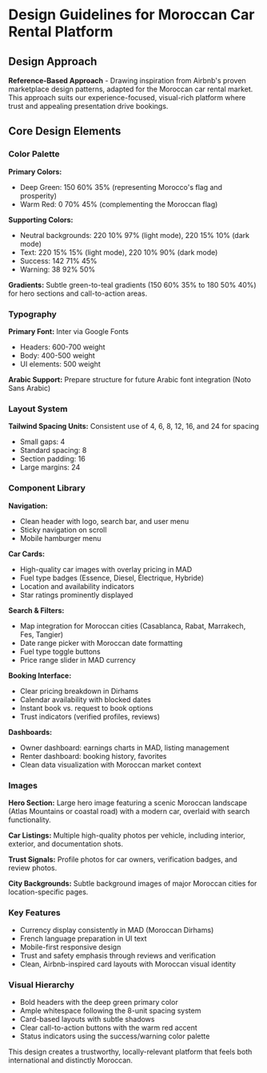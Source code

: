 # Design Guidelines for Moroccan Car Rental Platform

## Design Approach
**Reference-Based Approach** - Drawing inspiration from Airbnb's proven marketplace design patterns, adapted for the Moroccan car rental market. This approach suits our experience-focused, visual-rich platform where trust and appealing presentation drive bookings.

## Core Design Elements

### Color Palette
**Primary Colors:**
- Deep Green: 150 60% 35% (representing Morocco's flag and prosperity)
- Warm Red: 0 70% 45% (complementing the Moroccan flag)

**Supporting Colors:**
- Neutral backgrounds: 220 10% 97% (light mode), 220 15% 10% (dark mode)
- Text: 220 15% 15% (light mode), 220 10% 90% (dark mode)
- Success: 142 71% 45%
- Warning: 38 92% 50%

**Gradients:** Subtle green-to-teal gradients (150 60% 35% to 180 50% 40%) for hero sections and call-to-action areas.

### Typography
**Primary Font:** Inter via Google Fonts
- Headers: 600-700 weight
- Body: 400-500 weight
- UI elements: 500 weight

**Arabic Support:** Prepare structure for future Arabic font integration (Noto Sans Arabic)

### Layout System
**Tailwind Spacing Units:** Consistent use of 4, 6, 8, 12, 16, and 24 for spacing
- Small gaps: 4
- Standard spacing: 8
- Section padding: 16
- Large margins: 24

### Component Library

**Navigation:**
- Clean header with logo, search bar, and user menu
- Sticky navigation on scroll
- Mobile hamburger menu

**Car Cards:**
- High-quality car images with overlay pricing in MAD
- Fuel type badges (Essence, Diesel, Électrique, Hybride)
- Location and availability indicators
- Star ratings prominently displayed

**Search & Filters:**
- Map integration for Moroccan cities (Casablanca, Rabat, Marrakech, Fes, Tangier)
- Date range picker with Moroccan date formatting
- Fuel type toggle buttons
- Price range slider in MAD currency

**Booking Interface:**
- Clear pricing breakdown in Dirhams
- Calendar availability with blocked dates
- Instant book vs. request to book options
- Trust indicators (verified profiles, reviews)

**Dashboards:**
- Owner dashboard: earnings charts in MAD, listing management
- Renter dashboard: booking history, favorites
- Clean data visualization with Moroccan market context

### Images
**Hero Section:** Large hero image featuring a scenic Moroccan landscape (Atlas Mountains or coastal road) with a modern car, overlaid with search functionality.

**Car Listings:** Multiple high-quality photos per vehicle, including interior, exterior, and documentation shots.

**Trust Signals:** Profile photos for car owners, verification badges, and review photos.

**City Backgrounds:** Subtle background images of major Moroccan cities for location-specific pages.

### Key Features
- Currency display consistently in MAD (Moroccan Dirhams)
- French language preparation in UI text
- Mobile-first responsive design
- Trust and safety emphasis through reviews and verification
- Clean, Airbnb-inspired card layouts with Moroccan visual identity

### Visual Hierarchy
- Bold headers with the deep green primary color
- Ample whitespace following the 8-unit spacing system
- Card-based layouts with subtle shadows
- Clear call-to-action buttons with the warm red accent
- Status indicators using the success/warning color palette

This design creates a trustworthy, locally-relevant platform that feels both international and distinctly Moroccan.
